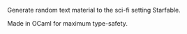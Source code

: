 Generate random text material to the sci-fi setting Starfable.

Made in OCaml for maximum type-safety.
